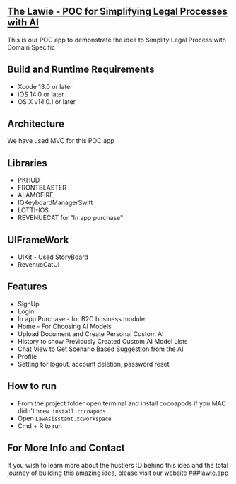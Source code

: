 ## [The Lawie - POC for Simplifying Legal Processes with AI​](https://apps.apple.com/us/app/lawie/id6670359342?uo=2)
This is our POC app to demonstrate the idea to Simplify Legal Process with Domain Specific 

## Build and Runtime Requirements
+ Xcode 13.0 or later
+ iOS 14.0 or later
+ OS X v14.0.1 or later

## Architecture
 We have used MVC for this POC app
 
## Libraries
- PKHUD
- FRONTBLASTER
- ALAMOFIRE
- IQKeyboardManagerSwift
- LOTTI-IOS
- REVENUECAT for "In app purchase"

## UIFrameWork
- UIKit - Used StoryBoard
- RevenueCatUI

## Features
- SignUp
- Login
- In app Purchase - for B2C business module
- Home - For Choosing AI Models
- Upload Document and Create Personal Custom AI
- History to show Previously Created Custom AI Model Lists
- Chat View to Get Scenario Based Suggestion from the AI
- Profile
- Setting for logout, account deletion, password reset 


## How to run
- From the project folder open terminal and install cocoapods if you MAC didn't `brew install cocoapods`
- Open `LawAsisstant.xcworkspace`
- Cmd + R to run

## For More Info and Contact
If you wish to learn more about the hustlers :D behind this idea and the total journey of building this amazing idea,
please visit our website ###[lawie.app](https://lawie.app/)


